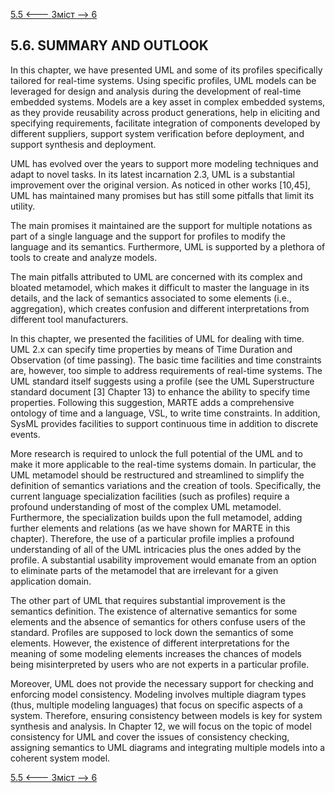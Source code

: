 [5.5 <--- ](5_5.md) [   Зміст   ](README.md) [--> 6](6.md)

## 5.6. SUMMARY AND OUTLOOK

In this chapter, we have presented UML and some of its profiles specifically tailored for real-time systems. Using specific profiles, UML models can be leveraged for design and analysis during the development of real-time embedded systems. Models are a key asset in complex embedded systems, as they provide reusability across product generations, help in eliciting and specifying requirements, facilitate integration of components developed by different suppliers, support system verification before deployment, and support synthesis and deployment.

UML has evolved over the years to support more modeling techniques and adapt to novel tasks. In its latest incarnation 2.3, UML is a substantial improvement over the original version. As noticed in other works [10,45], UML has maintained many promises but has still some pitfalls that limit its utility.

The main promises it maintained are the support for multiple notations as part of a single language and the support for profiles to modify the language and its semantics. Furthermore, UML is supported by a plethora of tools to create and analyze models.

The main pitfalls attributed to UML are concerned with its complex and bloated metamodel, which makes it difficult to master the language in its details, and the lack of semantics associated to some elements (i.e., aggregation), which creates confusion and different interpretations from different tool manufacturers.

In this chapter, we presented the facilities of UML for dealing with time. UML 2.x can specify time properties by means of Time Duration and Observation (of time passing). The basic time facilities and time constraints are, however, too simple to address requirements of real-time systems. The UML standard itself suggests using a profile (see the UML Superstructure standard document [3] Chapter 13) to enhance the ability to specify time properties. Following this suggestion, MARTE adds a comprehensive ontology of time and a language, VSL, to write time constraints. In addition, SysML provides facilities to support continuous time in addition to discrete events.

More research is required to unlock the full potential of the UML and to make it more applicable to the real-time systems domain. In particular, the UML metamodel should be restructured and streamlined to simplify the definition of semantics variations and the creation of tools. Specifically, the current language specialization facilities (such as profiles) require a profound understanding of most of the complex UML metamodel. Furthermore, the specialization builds upon the full metamodel, adding further elements and relations (as we have shown for MARTE in this chapter). Therefore, the use of a particular profile implies a profound understanding of all of the UML intricacies plus the ones added by the profile. A substantial usability improvement would emanate from an option to eliminate parts of the metamodel that are irrelevant for a given application domain.

The other part of UML that requires substantial improvement is the semantics definition. The existence of alternative semantics for some elements and the absence of semantics for others confuse users of the standard. Profiles are supposed to lock down the semantics of some elements. However, the existence of different interpretations for the meaning of some modeling elements increases the chances of models being misinterpreted by users who are not experts in a particular profile.

Moreover, UML does not provide the necessary support for checking and enforcing model consistency. Modeling involves multiple diagram types (thus, multiple modeling languages) that focus on specific aspects of a system. Therefore, ensuring consistency between models is key for system synthesis and analysis. In Chapter 12, we will focus on the topic of model consistency for UML and cover the issues of consistency checking, assigning semantics to UML diagrams and integrating multiple models into a coherent system model.

[5.5 <--- ](5_5.md) [   Зміст   ](README.md) [--> 6](6.md)